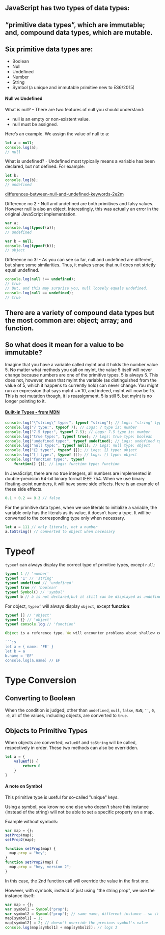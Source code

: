 ## JavaScript has two types of data types:
## “primitive data types”, which are immutable; and, compound data types, which are mutable.

## Six primitive data types are:

- Boolean
- Null
- Undefined
- Number
- String
- Symbol (a unique and immutable primitive new to ES6/2015)

#### Null vs Undefined
What is null? - There are two features of null you should understand:
 - null is an empty or non-existent value.
 - null must be assigned.

Here’s an example. We assign the value of null to a:

```js
let a = null;
console.log(a);
// null
```
What is undefined? - Undefined most typically means a variable has been declared, but not defined. For example:

```js
let b;
console.log(b);
// undefined
```

[differences-between-null-and-undefined-keywords-2e2m](https://dev.to/nunocpnp/differences-between-null-and-undefined-keywords-2e2m)

Difference no 2 - Null and undefined are both primitives and falsy values. However null is also an object. Interestingly, this was actually an error in the original JavaScript implementation.

```js
var a;
console.log(typeof(a));
// undefined

var b = null;
console.log(typeof(b));
// object
```

Difference no 3! - As you can see so far, null and undefined are different, but share some similarities. Thus, it makes sense that null does not strictly equal undefined.

```js
console.log(null !== undefined);
// true
// But, and this may surprise you, null loosely equals undefined.
console.log(null == undefined);
// true
```

## There are a variety of compound data types but the most common are: object; array; and function.

## So what does it mean for a value to be immutable?

Imagine that you have a variable called myInt and it holds the number value 5. No matter what methods you call on myInt, the value 5 itself will never change because numbers are one of the primitive types. 5 is always 5. This does not, however, mean that myInt the variable (as distinguished from the value of 5, which it happens to currently hold) can never change. You might run an expression that says myInt += 10, and indeed, myInt will now be 15. This is not mutation though, it is reassignment. 5 is still 5, but myInt is no longer pointing to it.

#### [Built-in Types - from MDN ](https://developer.mozilla.org/en-US/docs/Web/JavaScript/Data_structures#Data_types)

```js
console.log("\"string\" type:", typeof "string"); // Logs: "string" type: string
console.log("7 type:", typeof 7); // Logs: 7 type is: number
console.log("7.5 type:", typeof 7.5); // Logs: 7.5 type is: number
console.log("true type:", typeof true); // Logs: true type: boolean
console.log("undefined type:", typeof undefined); // Logs: undefined type: undefined
console.log("null type:", typeof null); // Logs: null type: object
console.log("{} type:", typeof {}); // Logs: {} type: object
console.log("[] type:", typeof []); // Logs: [] type: object
console.log("function type:", typeof
    function() {}); // Logs: function type: function
```


In JavaScript, there are no true integers, all numbers are implemented in double-precision 64-bit binary format IEEE 754. When we use binary floating-point numbers, it will have some side effects. Here is an example of these side effects.

```js
0.1 + 0.2 == 0.3 // false
```

For the primitive data types, when we use literals to initialize a variable, the variable only has the literals as its value, it doesn’t have a type. It will be converted to the corresponding type only when necessary.

```js
let a = 111 // only literals, not a number
a.toString() // converted to object when necessary
```

# Typeof

`typeof` can always display the correct type of primitive types, except `null`:
```js
typeof 1 // 'number'
typeof '1' // 'string'
typeof undefined // 'undefined'
typeof true // 'boolean'
typeof Symbol() // 'symbol'
typeof b // b is not declared,but it still can be displayed as undefined
```

For object,  `typeof` will always display `object`, except **function**:
```js
typeof [] // 'object'
typeof {} // 'object'
typeof console.log // 'function'

Object is a reference type. We will encounter problems about shallow copy and deep copy when using it.

```js
let a = { name: 'FE' }
let b = a
b.name = 'EF'
console.log(a.name) // EF
```

# Type Conversion

## Converting to Boolean

When the condition is judged, other than `undefined`, `null`, `false`, `NaN`, `''`, `0`, `-0`, all of the values, including objects, are converted to `true`.

## Objects to Primitive Types

When objects are converted, `valueOf` and `toString` will be called, respectively in order. These two methods can also be overridden.

```js
let a = {
    valueOf() {
        return 0
    }
}
```

#### A note on Symbol

This primitive type is useful for so-called "unique" keys.

Using a symbol, you know no one else who doesn't share this instance (instead of the string) will not be able to set a specific property on a map.

Example without symbols:

```js
var map = {};
setProp(map);
setProp2(map);

function setProp(map) {
  map.prop = "hey";
}
function setProp2(map) {
  map.prop = "hey, version 2";
}
```
In this case, the 2nd function call will override the value in the first one.

However, with symbols, instead of just using "the string prop", we use the instance itself:

```js
var map = {};
var symbol1 = Symbol("prop");
var symbol2 = Symbol("prop"); // same name, different instance – so it's a different symbol!
map[symbol1] = 1;
map[symbol2] = 2; // doesn't override the previous symbol's value
console.log(map[symbol1] + map[symbol2]); // logs 3
```